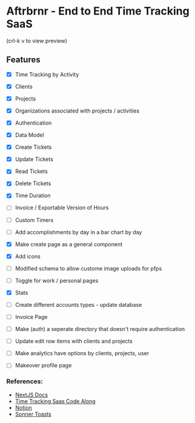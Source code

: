 # Aftrbrnr - End to End Time Tracking SaaS


(crl-k v to view preview)

## Features
 - [X] Time Tracking by Activity
 - [X] Clients
 - [X] Projects
 - [X] Organizations associated with projects / activities
 - [X] Authentication
 - [X] Data Model
 - [X] Create Tickets
 - [X] Update Tickets
 - [X] Read Tickets
 - [X] Delete Tickets 
 - [X] Time Duration
 - [ ] Invoice / Exportable Version of Hours
 - [ ] Custom Timers
 - [ ] Add accomplishments by day in a bar chart by day
 - [X] Make create page as a general component
 - [X] Add icons
 - [ ] Modified schema to allow custome image uploads for pfps
 - [ ] Toggle for work / personal pages
 - [X] Stats
 - [ ] Create different accounts types - update database
 - [ ] Invoice Page
 - [ ] Make (auth) a seperate directory that doesn't require authentication
 - [ ] Update edit row items with clients and projects
 - [ ] Make analytics have options by clients, projects, user
 - [ ] Makeover profile page



### References: 
- [NextJS Docs](https://nextjs.org/docs)
- [Time Tracking Saas Code Along](https://www.youtube.com/watch?v=2tVIKvg4hkE)
- [Notion](https://www.notion.so/)
- [Sonner Toasts](https://sonner.emilkowal.ski/)

